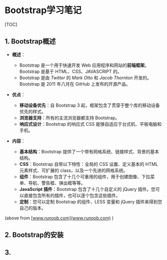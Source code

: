 # Bootstrap学习笔记

[TOC]

## 1. Bootstrap概述

- **概述**：
  - Bootstrap 是一个用于快速开发 Web 应用程序和网站的**前端框架**。Bootstrap 是基于 HTML、CSS、JAVASCRIPT 的。
  - Bootstrap 是由 *Twitter* 的 *Mark Otto* 和 *Jacob Thornton* 开发的。Bootstrap 是 2011 年八月在 GitHub 上发布的开源产品。

- **优点**：
  - **移动设备优先**：自 Bootstrap 3 起，框架包含了贯穿于整个库的移动设备优先的样式。
  - **浏览器支持**：所有的主流浏览器都支持 Bootstrap。
  - **响应式设计**：Bootstrap 的响应式 CSS 能够自适应于台式机、平板电脑和手机。
- **内容**：
  - **基本结构**：Bootstrap 提供了一个带有网格系统、链接样式、背景的基本结构。
  - **CSS**：Bootstrap 自带以下特性：全局的 CSS 设置、定义基本的 HTML 元素样式、可扩展的 class，以及一个先进的网格系统。
  - **组件**：Bootstrap 包含了十几个可重用的组件，用于创建图像、下拉菜单、导航、警告框、弹出框等等。
  - **JavaScript 插件**：Bootstrap 包含了十几个自定义的 jQuery 插件。您可以直接包含所有的插件，也可以逐个包含这些插件。
  - **定制**：您可以定制 Bootstrap 的组件、LESS 变量和 jQuery 插件来得到您自己的版本。

(above from [www.runoob.com](www.runoob.com) )



## 2. Bootstrap的安装



## 3. 